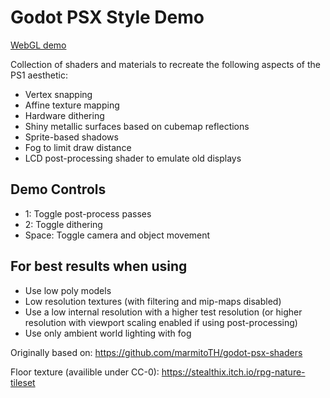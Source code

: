 # Godot PSX Style Demo

[WebGL demo](https://menacingmecha.itch.io/godot-psx-style-demo)

Collection of shaders and materials to recreate the following aspects of the PS1 aesthetic:

- Vertex snapping
- Affine texture mapping
- Hardware dithering
- Shiny metallic surfaces based on cubemap reflections
- Sprite-based shadows
- Fog to limit draw distance
- LCD post-processing shader to emulate old displays

## Demo Controls

- 1: Toggle post-process passes
- 2: Toggle dithering
- Space: Toggle camera and object movement

## For best results when using

- Use low poly models
- Low resolution textures (with filtering and mip-maps disabled)
- Use a low internal resolution with a higher test resolution (or higher resolution with viewport scaling enabled if using post-processing)
- Use only ambient world lighting with fog

Originally based on: https://github.com/marmitoTH/godot-psx-shaders

Floor texture (availible under CC-0): https://stealthix.itch.io/rpg-nature-tileset
